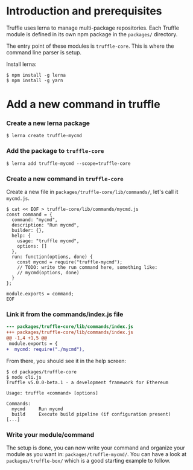# Introduction and prerequisites

Truffle uses lerna to manage multi-package repositories. Each Truffle module is defined in its own npm package in the `packages/` directory.

The entry point of these modules is `truffle-core`. This is where the command line parser is setup.

Install lerna:

```shell
$ npm install -g lerna
$ npm install -g yarn
```

# Add a new command in truffle

### Create a new lerna package

```shell
$ lerna create truffle-mycmd
```

### Add the package to `truffle-core`

```shell
$ lerna add truffle-mycmd --scope=truffle-core
```

### Create a new command in `truffle-core`

Create a new file in `packages/truffle-core/lib/commands/`, let's call it `mycmd.js`.

```shell
$ cat << EOF > truffle-core/lib/commands/mycmd.js
const command = {
  command: "mycmd",
  description: "Run mycmd",
  builder: {},
  help: {
    usage: "truffle mycmd",
    options: []
  },
  run: function(options, done) {
    const mycmd = require("truffle-mycmd");
    // TODO: write the run command here, something like:
    // mycmd(options, done)
  }
};

module.exports = command;
EOF
```

### Link it from the commands/index.js file

```diff
--- packages/truffle-core/lib/commands/index.js
+++ packages/truffle-core/lib/commands/index.js
@@ -1,4 +1,5 @@
 module.exports = {
+  mycmd: require("./mycmd"),
```

From there, you should see it in the help screen:
```shell
$ cd packages/truffle-core
$ node cli.js
Truffle v5.0.0-beta.1 - a development framework for Ethereum

Usage: truffle <command> [options]

Commands:
  mycmd     Run mycmd
  build     Execute build pipeline (if configuration present)
[...]
```

### Write your module/command

The setup is done, you can now write your command and organize your module as you want in: `packages/truffle-mycmd/`. You can have a look at `packages/truffle-box/` which is a good starting example to follow.
